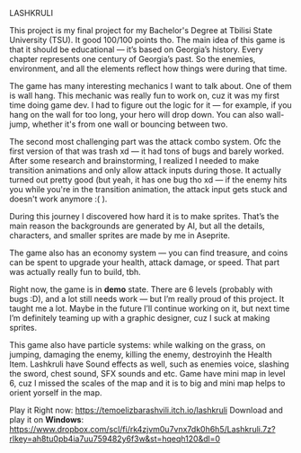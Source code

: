 LASHKRULI

This project is my final project for my Bachelor's Degree at Tbilisi State University (TSU). It good 100/100 points tho.
The main idea of this game is that it should be educational — it’s based on Georgia’s history. Every chapter represents one century of Georgia’s past. So the enemies, environment, and all the elements reflect how things were during that time.

The game has many interesting mechanics I want to talk about. One of them is wall hang. This mechanic was really fun to work on, cuz it was my first time doing game dev. I had to figure out the logic for it — for example, if you hang on the wall for too long, your hero will drop down. You can also wall-jump, whether it's from one wall or bouncing between two.

The second most challenging part was the attack combo system. Ofc the first version of that was trash xd — it had tons of bugs and barely worked. After some research and brainstorming, I realized I needed to make transition animations and only allow attack inputs during those. It actually turned out pretty good (but yeah, it has one bug tho xd — if the enemy hits you while you're in the transition animation, the attack input gets stuck and doesn't work anymore :( ).

During this journey I discovered how hard it is to make sprites. That’s the main reason the backgrounds are generated by AI, but all the details, characters, and smaller sprites are made by me in Aseprite.

The game also has an economy system — you can find treasure, and coins can be spent to upgrade your health, attack damage, or speed. That part was actually really fun to build, tbh.

Right now, the game is in **demo** state. There are 6 levels (probably with bugs :D), and a lot still needs work — but I’m really proud of this project. It taught me a lot.
Maybe in the future I’ll continue working on it, but next time I’m definitely teaming up with a graphic designer, cuz I suck at making sprites.

This game also have particle systems: while walking on the grass, on jumping, damaging the enemy, killing the enemy, destroyinh the Health Item.
Lashkruli have Sound effects as well, such as enemies voice, slashing the sword, chest sound, SFX sounds and etc.
Game have mini map in level 6, cuz I missed the scales of the map and it is to big and mini map helps to orient yorself in the map.

Play it Right now: https://temoelizbarashvili.itch.io/lashkruli
Download and play it on **Windows**: https://www.dropbox.com/scl/fi/rk4zjvm0u7vnx7dk0h6h5/Lashkruli.7z?rlkey=ah8tu0pb4ia7uu759482y6f3w&st=hqeqh120&dl=0
